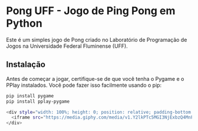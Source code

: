 # Pong UFF - Jogo de Ping Pong em Python

Este é um simples jogo de Pong criado no Laboratório de Programação de Jogos na Universidade Federal Fluminense (UFF).

## Instalação

Antes de começar a jogar, certifique-se de que você tenha o Pygame e o PPlay instalados. Você pode fazer isso facilmente usando o pip:

```bash
pip install pygame
pip install pplay-pygame

<div style="width: 100%; height: 0; position: relative; padding-bottom: 56.25%;">
  <iframe src="https://media.giphy.com/media/v1.Y2lkPTc5MGI3NjExbzQ4MnFlMmVhNWI5bzlzODgwa3YydHR1YTFkZWJ1NWgyNmdwNGl6eiZlcD12MV9pbnRlcm5hbF9naWZfYnlfaWQmY3Q9Zw/6oIXe9Q3Hrb1YHLPQ8/giphy.gif" frameborder="0" style="position: absolute; width: 100%; height: 100%;"></iframe>
</div>

